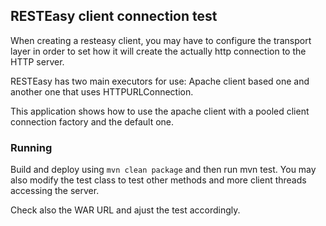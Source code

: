 RESTEasy client connection test
--

When creating a resteasy client, you may have to configure the transport layer in order to set how it will create the actually http connection to the HTTP server.

RESTEasy has two main executors for use: Apache client based one and another one that uses HTTPURLConnection. 

This application shows how to use the apache client with a pooled client connection factory and the default one.

### Running

Build and deploy using `mvn clean package` and then run mvn test. You may also modify the test class to test other methods and more client threads accessing the server.

Check also the WAR URL and ajust the test accordingly. 
